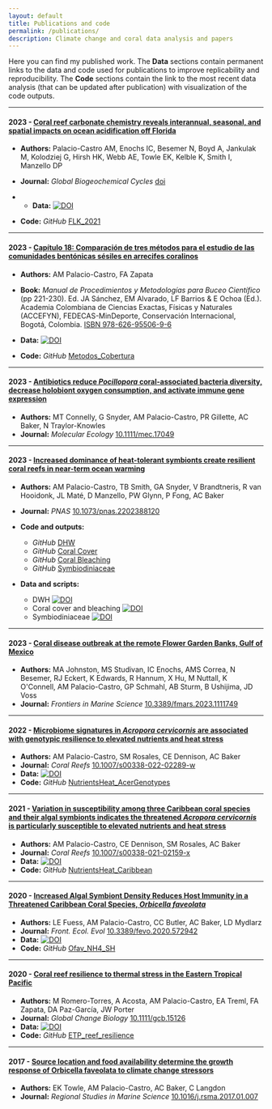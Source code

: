 ```yaml
---
layout: default
title: Publications and code
permalink: /publications/
description: Climate change and coral data analysis and papers
---
```


Here you can find my published work. The **Data** sections contain permanent links to the data and code used for publications to improve replicability and reproducibility. The **Code** sections contain the link to the most recent data analysis (that can be updated after publication) with visualization of the code outputs. 

-----

#### 2023 - [Coral reef carbonate chemistry reveals interannual, seasonal, and spatial impacts on ocean acidification off Florida](https://linktopub)
* **Authors:** Palacio-Castro AM, Enochs IC, Besemer N, Boyd A, Jankulak M, Kolodziej G, Hirsh HK, Webb AE, Towle EK, Kelble K, Smith I, Manzello DP 
* **Journal:** _Global Biogeochemical Cycles_ [doi](https://doi.org/doi)

* * **Data:** [![DOI](https://zenodo.org/badge/DOI/10.5281/zenodo.10275295.svg)](https://doi.org/10.5281/zenodo.10275295)
* **Code:** _GitHub_ [FLK_2021](https://anampc.github.io/FLK_2021)
  

-----

#### 2023 - [Capítulo 18: Comparación de tres métodos para el estudio de las comunidades bentónicas sésiles en arrecifes coralinos](https://linktopub)

* **Authors:** AM Palacio-Castro, FA Zapata
* **Book:** _Manual de Procedimientos y Metodologías para Buceo Científico_ (pp 221-230). Ed. JA Sánchez, EM Alvarado, LF Barrios & E Ochoa (Ed.). Academia Colombiana de Ciencias Exactas, Físicas y Naturales (ACCEFYN), FEDECAS-MinDeporte, Conservación Internacional, Bogotá, Colombia. [ISBN 978-626-95506-9-6](https://link.topublication)

* **Data:** [![DOI](https://zenodo.org/badge/DOI/10.5281/zenodo.6369273.svg)](https://doi.org/10.5281/zenodo.6369273) 
* **Code:** _GitHub_ [Metodos_Cobertura](https://anampc.github.io/Metodos_Cobertura/)
  
-----
#### 2023 - [Antibiotics reduce <i>Pocillopora</i> coral-associated bacteria diversity, decrease holobiont oxygen consumption, and activate immune gene expression](https://doi.org/10.1111/mec.17049)
* **Authors:** MT Connelly, G Snyder, AM Palacio-Castro, PR Gillette, AC Baker, N Traylor-Knowles
* **Journal:** _Molecular Ecology_ [10.1111/mec.17049](https://doi.org/10.1111/mec.17049)

-----

#### 2023 - [Increased dominance of heat-tolerant symbionts create resilient coral reefs in near-term ocean warming](https://doi.org/10.1073/pnas.2202388120)

* **Authors:** AM Palacio-Castro, TB Smith, GA Snyder, V Brandtneris, R van Hooidonk, JL Maté, D Manzello, PW Glynn, P Fong, AC Baker
* **Journal:** _PNAS_ [10.1073/pnas.2202388120](https://doi.org/10.1073/pnas.2202388120)

* **Code and outputs:**
    * _GitHub_ [DHW](https://anampc.github.io/DHW_Uva/)
    * _GitHub_ [Coral Cover](https://anampc.github.io/Uva_ENSO_Cover_Bleaching/)
    * _GitHub_ [Coral Bleaching](https://rpubs.com/anampc20/Uva_ENSO_Cover_Bleaching)
    * _GitHub_ [Symbiodiniaceae](https://anampc.github.io/Symbiodiniaceae_Uva/)


* **Data and scripts:** 
    * DWH [![DOI](https://zenodo.org/badge/DOI/10.5281/zenodo.7035690.svg)](https://doi.org/10.5281/zenodo.7035690)
    * Coral cover and bleaching [![DOI](https://zenodo.org/badge/DOI/10.5281/zenodo.7035828.svg)](https://doi.org/10.5281/zenodo.7035828)
    * Symbiodiniaceae [![DOI](https://zenodo.org/badge/DOI/10.5281/zenodo.7035874.svg)](https://doi.org/10.5281/zenodo.7035874)
  
 -----

#### 2023 - [Coral disease outbreak at the remote Flower Garden Banks, Gulf of Mexico](https://doi.org/10.1016/j.rsma.2017.01.007)

* **Authors:** MA Johnston, MS Studivan, IC Enochs, AMS Correa, N Besemer, RJ Eckert, K Edwards, R Hannum, X Hu, M Nuttall, K O'Connell, AM Palacio-Castro, GP Schmahl, AB Sturm, B Ushijima, JD Voss
* **Journal:** _Frontiers in Marine Science_ [10.3389/fmars.2023.1111749](https://doi.org/10.3389/fmars.2023.1111749)

-----

#### 2022 - [Microbiome signatures in *Acropora cervicornis* are associated with genotypic resilience to elevated nutrients and heat stress](https://rdcu.be/cRFc1)

* **Authors:** AM Palacio-Castro, SM Rosales, CE Dennison, AC Baker
* **Journal:** _Coral Reefs_ [10.1007/s00338-022-02289-w](https://rdcu.be/cRFc1)
* **Data:** [![DOI](https://zenodo.org/badge/218383066.svg)](https://zenodo.org/badge/latestdoi/218383066)
* **Code:** _GitHub_ [NutrientsHeat_AcerGenotypes](https://anampc.github.io/Nutrients_Genotypes/)
  
-----


#### 2021 - [Variation in susceptibility among three Caribbean coral species and their algal symbionts indicates the threatened *Acropora cervicornis* is particularly susceptible to elevated nutrients and heat stress](https://rdcu.be/cpS3F)

* **Authors:** AM Palacio-Castro, CE Dennison, SM Rosales, AC Baker
* **Journal:** _Coral Reefs_ [10.1007/s00338-021-02159-x](https://rdcu.be/cpS3F)
* **Data:** [![DOI](https://zenodo.org/badge/DOI/10.5281/zenodo.4632232.svg)](https://doi.org/10.5281/zenodo.4632232)
* **Code:** _GitHub_ [NutrientsHeat_Caribbean](https://anampc.github.io/NutrientsHeat_Caribbean/)
  
-----

#### 2020 - [Increased Algal Symbiont Density Reduces Host Immunity in a Threatened Caribbean Coral Species, *Orbicella faveolata*](https://doi.org/10.3389/fevo.2020.572942)

* **Authors:** LE Fuess, AM Palacio-Castro, CC Butler, AC Baker, LD Mydlarz
* **Journal:** _Front. Ecol. Evol_  [10.3389/fevo.2020.572942](https://doi.org/10.3389/fevo.2020.572942) 
* **Data:** [![DOI](https://zenodo.org/badge/224942894.svg)](https://zenodo.org/badge/latestdoi/224942894)
* **Code:** _GitHub_ [Ofav_NH4_SH](https://anampc.github.io/Ofav_NH4_SH/)
  
-----

#### 2020 - [Coral reef resilience to thermal stress in the Eastern Tropical Pacific](http://dx.doi.org/10.1111/gcb.15126)

* **Authors:** M Romero-Torres, A Acosta, AM Palacio-Castro, EA Treml, FA Zapata, DA Paz-García, JW Porter
* **Journal:** _Global Change Biology_ [10.1111/gcb.15126](http://dx.doi.org/10.1111/gcb.15126)
* **Data:** [![DOI](https://zenodo.org/badge/doi/10.5281/zenodo.3404205.svg)](http://dx.doi.org/10.5281/zenodo.3404205)
* **Code:** _GitHub_ [ETP_reef_resilience](https://anampc.github.io/ETP_reef_resilience/)

-----

#### 2017 - [Source location and food availability determine the growth response of Orbicella faveolata to climate change stressors](https://doi.org/10.1016/j.rsma.2017.01.007)

* **Authors:** EK Towle, AM Palacio-Castro, AC Baker, C Langdon
* **Journal:** _Regional Studies in Marine Science_ [10.1016/j.rsma.2017.01.007](https://doi.org/10.1016/j.rsma.2017.01.007)



